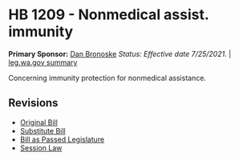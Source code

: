 # HB 1209 - Nonmedical assist. immunity
**Primary Sponsor:** [Dan Bronoske](/person/leg/dan.bronoske.md)
*Status: Effective date 7/25/2021.* | [leg.wa.gov summary](https://app.leg.wa.gov/billsummary?BillNumber=1209&Year=2021)

Concerning immunity protection for nonmedical assistance.

## Revisions
* [Original Bill](1/)
* [Substitute Bill](S/)
* [Bill as Passed Legislature](S.PL/)
* [Session Law](S.SL/)